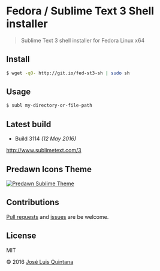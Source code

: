 # Fedora / Sublime Text 3 Shell installer
> Sublime Text 3 shell installer for Fedora Linux x64

## Install

```sh
$ wget -qO- http://git.io/fed-st3-sh | sudo sh
```

## Usage

```sh
$ subl my-directory-or-file-path
```

## Latest build
- Build 3114 *(12 May 2016)*

http://www.sublimetext.com/3

## Predawn Icons Theme
[![Predawn Sublime Theme](https://cloud.githubusercontent.com/assets/1700322/6886866/7b16e41a-d612-11e4-8e60-efb786b8ed0c.png)](https://github.com/joseluisq/sublimetext3-predawn-icons)

## Contributions
[Pull requests](https://github.com/joseluisq/fedora-sublime-text-3-shell-installer/pulls) and [issues](https://github.com/joseluisq/fedora-sublime-text-3-shell-installer/issues) are be welcome.

## License
MIT

© 2016 [José Luis Quintana](http://git.io/joseluisq)
